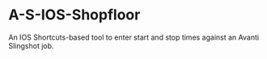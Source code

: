 # A-S-IOS-Shopfloor
An IOS Shortcuts-based tool to enter start and stop times against an Avanti Slingshot job.
